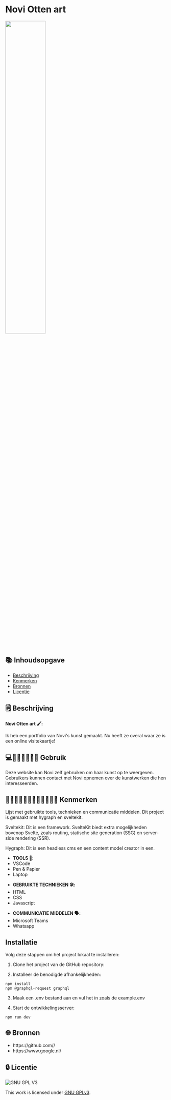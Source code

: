 
# Novi Otten art

<img src='https://github.com/Daniquedejong/Art-novi/assets/112856683/a1239a90-6a15-454d-b04f-6d28bef5eeb3' width=50%>


## 📚 Inhoudsopgave

* [Beschrijving](#beschrijving)
* [Kenmerken](#kenmerken)
* [Bronnen](#bronnen)
* [Licentie](#licentie)

## 🗒️ Beschrijving
<strong>Novi Otten art 🖌️:</strong>

<p>Ik heb een portfolio van Novi's kunst gemaakt. Nu heeft ze overal waar ze is een online visitekaartje!</p>
  
## 💻👨🏻‍💻👨🏼‍💻 Gebruik

Deze website kan Novi zelf gebruiken om haar kunst op te weergeven. Gebruikers kunnen contact met Novi opnemen over de kunstwerken die hen interesseerden. 

## 👩🏼‍💻👩🏾‍💻👨🏻‍💻👨🏼‍💻 Kenmerken

Lijst met gebruikte tools, technieken en communicatie middelen.
Dit project is gemaakt met hygraph en sveltekit.

Sveltekit: Dit is een framework. SvelteKit biedt extra mogelijkheden bovenop Svelte, zoals routing, statische site generation (SSG) en server-side rendering (SSR).

Hygraph: Dit is een headless cms en een content model creator in een. 

<ul>
<li><strong>TOOLS 🧰:</strong></li>
<li>VSCode</li>
<li>Pen & Papier</li>
<li>Laptop</li>
</ul>

<ul>
<li><strong>GEBRUIKTE TECHNIEKEN 🛠️:</strong></li>
<li>HTML</li>
<li>CSS</li>
<li>Javascript</li>
</ul>

<ul>
<li><strong>COMMUNICATIE MIDDELEN 🗣️:</strong></li>
<li>Microsoft Teams</li>
 <li>Whatsapp</li>
</ul>

## Installatie
Volg deze stappen om het project lokaal te installeren:

1. Clone het project van de GitHub repository:

2. Installeer de benodigde afhankelijkheden:
```
npm install
npm @graphql-request graphql
```
3. Maak een .env bestand aan en vul het in zoals de example.env

4. Start de ontwikkelingsserver:
```
npm run dev
```
## 🌐 Bronnen

<ul>

<li>https://github.com//</li>

<li>https://www.google.nl/</li>

</ul>



## 🔒 Licentie

![GNU GPL V3](https://www.gnu.org/graphics/gplv3-127x51.png)

This work is licensed under [GNU GPLv3](./LICENSE).
